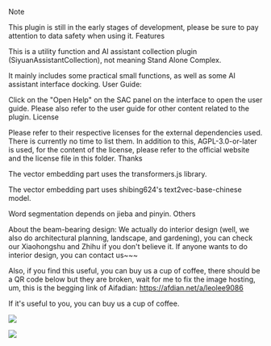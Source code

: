 Note

This plugin is still in the early stages of development, please be sure to pay attention to data safety when using it.
Features

This is a utility function and AI assistant collection plugin (SiyuanAssistantCollection), not meaning Stand Alone Complex.

It mainly includes some practical small functions, as well as some AI assistant interface docking.
User Guide:

Click on the "Open Help" on the SAC panel on the interface to open the user guide. Please also refer to the user guide for other content related to the plugin.
License

Please refer to their respective licenses for the external dependencies used. There is currently no time to list them. In addition to this, AGPL-3.0-or-later is used, for the content of the license, please refer to the official website and the license file in this folder.
Thanks

The vector embedding part uses the transformers.js library.

The vector embedding part uses shibing624's text2vec-base-chinese model.

Word segmentation depends on jieba and pinyin.
Others

About the beam-bearing design: We actually do interior design (well, we also do architectural planning, landscape, and gardening), you can check our Xiaohongshu and Zhihu if you don't believe it. If anyone wants to do interior design, you can contact us~~~

Also, if you find this useful, you can buy us a cup of coffee, there should be a QR code below but they are broken, wait for me to fix the image hosting, um, this is the begging link of Aifadian: https://afdian.net/a/leolee9086

If it's useful to you, you can buy us a cup of coffee.

![](https://ccds-1300128285.cos.ap-guangzhou.myqcloud.com/%E5%BE%AE%E4%BF%A1%E6%94%B6%E6%AC%BE%E7%A0%811.jpg)

![](https://ccds-1300128285.cos.ap-guangzhou.myqcloud.com/%E6%94%AF%E4%BB%98%E5%AE%9D%E6%94%B6%E6%AC%BE%E7%A0%811.jpg)
